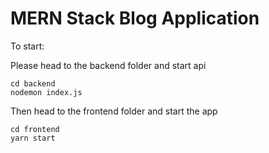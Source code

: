 
# MERN Stack Blog Application

To start:

Please head to the backend folder and start api
```
cd backend
nodemon index.js
```


Then head to the frontend folder and start the app
```
cd frontend
yarn start
```



